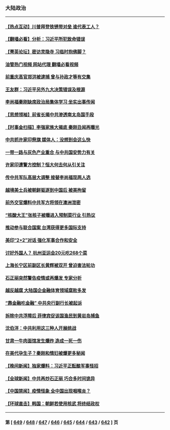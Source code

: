 ### 大陆政治
---
#### [【热点互动】川普拜登铁锈带对垒 谁代表工人？](../../pages/ncid277/n14082773.md?09281245) 
#### [【翻墙必看】分析：习近平所犯致命错误](../../pages/ncid277/n14082819.md?09281245) 
#### [【菁英论坛】密访灵隐寺 习临时抱佛脚？](../../pages/ncid277/n14082613.md?09281245) 
#### [油管热门视频 网站代理 翻墙必看视频](http://138.2.39.72:81/youtube.html?epic-marker?09281245)
#### [前重庆高官郑洪被逮捕 曾与孙政才等有交集](../../pages/ncid277/n14082817.md?09281245) 
#### [王友群：习近平另外九大决策错误及根源](../../pages/ncid277/n14082748.md?09281245) 
#### [李尚福秦刚缺席政治局集体学习 坐实出事传闻](../../pages/ncid277/n14082813.md?09281245) 
#### [【思想领袖】前省长揭中共渗透南太岛国手段](../../pages/ncid277/n14067597.md?09281245) 
#### [【时事金扫描】李强家族大揭底 秦刚丑闻再曝光](../../pages/ncid277/n14082500.md?09281245) 
#### [中共抓许家印祭旗 媒体人：没想到会这么快](../../pages/ncid277/n14082659.md?09281245) 
#### [一带一路与灰色产业重合 与中共国安势力有关](../../pages/ncid277/n14081922.md?09281245) 
#### [许家印遭警方控制？恒大何去何从引关注](../../pages/ncid277/n14082588.md?09281245) 
#### [传中共军队高层大调整 接替李尚福现两人选](../../pages/ncid277/n14082531.md?09281245) 
#### [越境美士兵被朝鲜驱逐到中国后 被美拘留](../../pages/ncid277/n14082483.md?09281245) 
#### [前外交官爆料中共军方将领在澳洲泄密](../../pages/ncid277/n14082402.md?09281245) 
#### [“核酸大王”张核子被曝进入预制菜行业 引热议](../../pages/ncid277/n14082466.md?09281245) 
#### [推动参与联合国案 台湾获得更多国际支持](../../pages/ncid277/n14082488.md?09281245) 
#### [美印“2+2”对话 强化军事合作和安全](../../pages/ncid277/n14082487.md?09281245) 
#### [讨好外国人？ 杭州亚运会20元吃268个菜](../../pages/ncid277/n14082364.md?09281245) 
#### [上海长宁区前副区长黄辉被双开 曾迫害法轮功](../../pages/ncid277/n14082455.md?09281245) 
#### [石正丽突然警告疫情或再爆发 专家分析](../../pages/ncid277/n14082204.md?09281245) 
#### [越反越腐 大陆国企金融体育领域腐败多发](../../pages/ncid277/n14082361.md?09281245) 
#### [“靠金融吃金融” 中共央行副行长被起诉](../../pages/ncid277/n14082166.md?09281245) 
#### [拆除中共浮障后 菲律宾促该国渔民到黄岩岛捕鱼](../../pages/ncid277/n14082335.md?09281245) 
#### [沈伯洋：中共利用这三种人开展统战](../../pages/ncid277/n14082205.md?09281245) 
#### [甘肃一牛肉面馆发生爆炸  造成一死一伤](../../pages/ncid277/n14082310.md?09281245) 
#### [在美代孕生子？秦刚和情妇被爆更多秘闻](../../pages/ncid277/n14082305.md?09281245) 
#### [【晚间新闻】独家爆料：习近平正酝酿军事怪招](../../pages/ncid277/n14082240.md?09281245) 
#### [【全球新闻】中共再炒石正丽 巧合多时间诡异](../../pages/ncid277/n14082243.md?09281245) 
#### [【中国禁闻】疫情怪象 全中国出现咽喉炎？](../../pages/ncid277/n14081438.md?09281245) 
#### [【环球直击】韩国：朝鲜若使用核武 将终结政权](../../pages/ncid277/n14081443.md?09281245) 

---
#### 第 [ [649](./649.md?09281245) / [648](./648.md?09281245) / [647](./647.md?09281245) / [646](./646.md?09281245) / [645](./645.md?09281245) / [644](./644.md?09281245) / [643](./643.md?09281245) / [642](./642.md?09281245) ] 页
